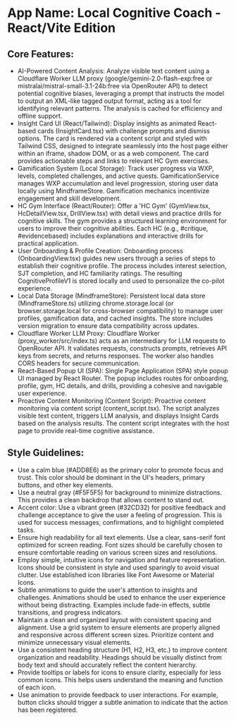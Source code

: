 # **App Name**: Local Cognitive Coach - React/Vite Edition

## Core Features:

- AI-Powered Content Analysis: Analyze visible text content using a Cloudflare Worker LLM proxy (google/gemini-2.0-flash-exp:free or mistralai/mistral-small-3.1-24b:free via OpenRouter API) to detect potential cognitive biases, leveraging a prompt that instructs the model to output an XML-like tagged output format, acting as a tool for identifying relevant patterns. The analysis is cached for efficiency and offline support.
- Insight Card UI (React/Tailwind): Display insights as animated React-based cards (InsightCard.tsx) with challenge prompts and dismiss options. The card is rendered via a content script and styled with Tailwind CSS, designed to integrate seamlessly into the host page either within an iframe, shadow DOM, or as a web component. The card provides actionable steps and links to relevant HC Gym exercises.
- Gamification System (Local Storage): Track user progress via WXP, levels, completed challenges, and active quests. GamificationService manages WXP accumulation and level progression, storing user data locally using MindframeStore. Gamification mechanics incentivize engagement and skill development.
- HC Gym Interface (React/Router): Offer a 'HC Gym' (GymView.tsx, HcDetailView.tsx, DrillView.tsx) with detail views and practice drills for cognitive skills. The gym provides a structured learning environment for users to improve their cognitive abilities. Each HC (e.g., #critique, #evidencebased) includes explanations and interactive drills for practical application.
- User Onboarding & Profile Creation: Onboarding process (OnboardingView.tsx) guides new users through a series of steps to establish their cognitive profile. The process includes interest selection, SJT completion, and HC familiarity ratings. The resulting CognitiveProfileV1 is stored locally and used to personalize the co-pilot experience.
- Local Data Storage (MindframeStore): Persistent local data store (MindframeStore.ts) utilizing chrome.storage.local (or browser.storage.local for cross-browser compatibility) to manage user profiles, gamification data, and cached insights. The store includes version migration to ensure data compatibility across updates.
- Cloudflare Worker LLM Proxy: Cloudflare Worker (proxy_worker/src/index.ts) acts as an intermediary for LLM requests to OpenRouter API. It validates requests, constructs prompts, retrieves API keys from secrets, and returns responses. The worker also handles CORS headers for secure communication.
- React-Based Popup UI (SPA): Single Page Application (SPA) style popup UI managed by React Router. The popup includes routes for onboarding, profile, gym, HC details, and drills, providing a cohesive and navigable user experience.
- Proactive Content Monitoring (Content Script): Proactive content monitoring via content script (content_script.tsx). The script analyzes visible text content, triggers LLM analysis, and displays Insight Cards based on the analysis results. The content script integrates with the host page to provide real-time cognitive assistance.

## Style Guidelines:

- Use a calm blue (#ADD8E6) as the primary color to promote focus and trust. This color should be dominant in the UI's headers, primary buttons, and other key elements.
- Use a neutral gray (#F5F5F5) for background to minimize distractions. This provides a clean backdrop that allows content to stand out.
- Accent color: Use a vibrant green (#32CD32) for positive feedback and challenge acceptance to give the user a feeling of progression. This is used for success messages, confirmations, and to highlight completed tasks.
- Ensure high readability for all text elements. Use a clear, sans-serif font optimized for screen reading. Font sizes should be carefully chosen to ensure comfortable reading on various screen sizes and resolutions.
- Employ simple, intuitive icons for navigation and feature representation. Icons should be consistent in style and used sparingly to avoid visual clutter. Use established icon libraries like Font Awesome or Material Icons.
- Subtle animations to guide the user's attention to insights and challenges. Animations should be used to enhance the user experience without being distracting. Examples include fade-in effects, subtle transitions, and progress indicators.
- Maintain a clean and organized layout with consistent spacing and alignment. Use a grid system to ensure elements are properly aligned and responsive across different screen sizes. Prioritize content and minimize unnecessary visual elements.
- Use a consistent heading structure (H1, H2, H3, etc.) to improve content organization and readability. Headings should be visually distinct from body text and should accurately reflect the content hierarchy.
- Provide tooltips or labels for icons to ensure clarity, especially for less common icons. This helps users understand the meaning and function of each icon.
- Use animation to provide feedback to user interactions. For example, button clicks should trigger a subtle animation to indicate that the action has been registered.